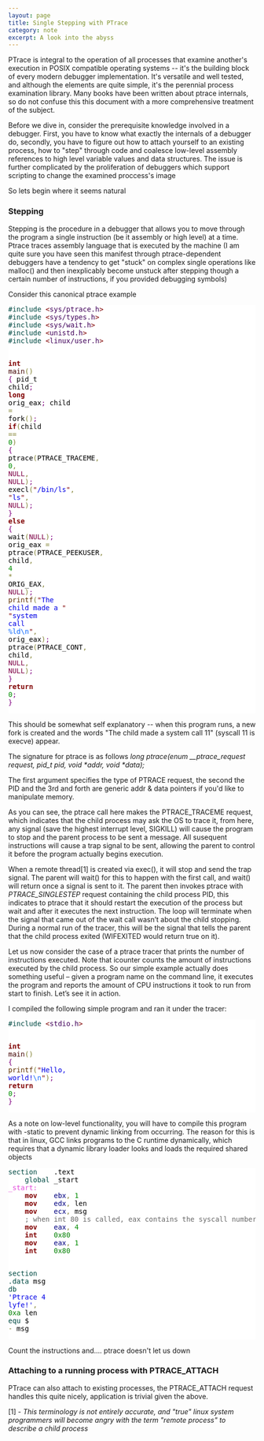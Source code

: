 ```yaml
---
layout: page
title: Single Stepping with PTrace 
category: note
excerpt: A look into the abyss 
---
```

<section>
<div>

<p>PTrace is integral to the operation of all processes that examine another's execution in POSIX compatible operating systems -- it's the building block of every modern debugger implementation. It's versatile and well tested, and although the elements are quite simple, it's the perennial process examination library. Many books have been written about ptrace internals, so do not confuse this this document with a more comprehensive treatment of the subject.</p>

<p>Before we dive in, consider the prerequisite knowledge involved in a debugger. First, you have to know what exactly the internals of a debugger do, secondly, you have to figure out how to attach yourself to an existing process, how to "step" through code and coalesce low-level assembly references to high level variable values and data structures. The issue is further complicated by the proliferation of debuggers which support scripting to change the examined proccess's image</p>

<p>So lets begin where it seems natural</p>

<h3>Stepping</h3>

<p>Stepping is the procedure in a debugger that allows you to move through the program a single instruction (be it assembly or high level) at a time. Ptrace traces assembly language that is executed by the machine (I am quite sure you have seen this manifest through ptrace-dependent debuggers have a tendency to get "stuck" on complex single operations like malloc() and then inexplicably become unstuck after stepping though a certain number of instructions, if you provided debugging symbols)</p>

<p>Consider this canonical ptrace example</p>

<p>
<pre style='color:#000000;background:#ffffff;'><span style='color:#004a43; '>#</span><span style='color:#004a43; '>include </span><span style='color:#800000; '>&lt;</span><span style='color:#40015a; '>sys/ptrace.h</span><span style='color:#800000; '>></span>
<span style='color:#004a43; '>#</span><span style='color:#004a43; '>include </span><span style='color:#800000; '>&lt;</span><span style='color:#40015a; '>sys/types.h</span><span style='color:#800000; '>></span>
<span style='color:#004a43; '>#</span><span style='color:#004a43; '>include </span><span style='color:#800000; '>&lt;</span><span style='color:#40015a; '>sys/wait.h</span><span style='color:#800000; '>></span>
<span style='color:#004a43; '>#</span><span style='color:#004a43; '>include </span><span style='color:#800000; '>&lt;</span><span style='color:#40015a; '>unistd.h</span><span style='color:#800000; '>></span>
<span style='color:#004a43; '>#</span><span style='color:#004a43; '>include </span><span style='color:#800000; '>&lt;</span><span style='color:#40015a; '>linux/user.h</span><span style='color:#800000; '>></span><span style='color:#004a43; '>   </span>

<span style='color:#800000; font-weight:bold; '>int</span> <span style='color:#400000; '>main</span><span style='color:#808030; '>(</span><span style='color:#808030; '>)</span>
<span style='color:#800080; '>{</span>   pid_t child<span style='color:#800080; '>;</span>
    <span style='color:#800000; font-weight:bold; '>long</span> orig_eax<span style='color:#800080; '>;</span>
    child <span style='color:#808030; '>=</span> fork<span style='color:#808030; '>(</span><span style='color:#808030; '>)</span><span style='color:#800080; '>;</span>
    <span style='color:#800000; font-weight:bold; '>if</span><span style='color:#808030; '>(</span>child <span style='color:#808030; '>=</span><span style='color:#808030; '>=</span> <span style='color:#008c00; '>0</span><span style='color:#808030; '>)</span> <span style='color:#800080; '>{</span>
        ptrace<span style='color:#808030; '>(</span>PTRACE_TRACEME<span style='color:#808030; '>,</span> <span style='color:#008c00; '>0</span><span style='color:#808030; '>,</span> <span style='color:#7d0045; '>NULL</span><span style='color:#808030; '>,</span> <span style='color:#7d0045; '>NULL</span><span style='color:#808030; '>)</span><span style='color:#800080; '>;</span>
        execl<span style='color:#808030; '>(</span><span style='color:#800000; '>"</span><span style='color:#0000e6; '>/bin/ls</span><span style='color:#800000; '>"</span><span style='color:#808030; '>,</span> <span style='color:#800000; '>"</span><span style='color:#0000e6; '>ls</span><span style='color:#800000; '>"</span><span style='color:#808030; '>,</span> <span style='color:#7d0045; '>NULL</span><span style='color:#808030; '>)</span><span style='color:#800080; '>;</span>
    <span style='color:#800080; '>}</span>
    <span style='color:#800000; font-weight:bold; '>else</span> <span style='color:#800080; '>{</span>
        wait<span style='color:#808030; '>(</span><span style='color:#7d0045; '>NULL</span><span style='color:#808030; '>)</span><span style='color:#800080; '>;</span>
        orig_eax <span style='color:#808030; '>=</span> ptrace<span style='color:#808030; '>(</span>PTRACE_PEEKUSER<span style='color:#808030; '>,</span>
                          child<span style='color:#808030; '>,</span> <span style='color:#008c00; '>4</span> <span style='color:#808030; '>*</span> ORIG_EAX<span style='color:#808030; '>,</span>
                          <span style='color:#7d0045; '>NULL</span><span style='color:#808030; '>)</span><span style='color:#800080; '>;</span>
        <span style='color:#603000; '>printf</span><span style='color:#808030; '>(</span><span style='color:#800000; '>"</span><span style='color:#0000e6; '>The child made a </span><span style='color:#800000; '>"</span>
               <span style='color:#800000; '>"</span><span style='color:#0000e6; '>system call </span><span style='color:#0f69ff; '>%ld</span><span style='color:#0f69ff; '>\n</span><span style='color:#800000; '>"</span><span style='color:#808030; '>,</span> orig_eax<span style='color:#808030; '>)</span><span style='color:#800080; '>;</span>
        ptrace<span style='color:#808030; '>(</span>PTRACE_CONT<span style='color:#808030; '>,</span> child<span style='color:#808030; '>,</span> <span style='color:#7d0045; '>NULL</span><span style='color:#808030; '>,</span> <span style='color:#7d0045; '>NULL</span><span style='color:#808030; '>)</span><span style='color:#800080; '>;</span>
    <span style='color:#800080; '>}</span>
    <span style='color:#800000; font-weight:bold; '>return</span> <span style='color:#008c00; '>0</span><span style='color:#800080; '>;</span>
<span style='color:#800080; '>}</span>
</pre>
</p>

<p>This should be somewhat self explanatory -- when this program runs, a new fork is created and the words "The child made a system call 11" (syscall 11 is execve) appear.</p> 

<p>The signature for ptrace is as follows 
  <i>long ptrace(enum __ptrace_request request, pid_t pid, void *addr, void *data);</i>
</p>

<p>The first argument specifies the type of PTRACE request, the second the PID and the 3rd and forth are generic addr & data pointers if you'd like to manipulate memory.</p> 

<p>As you can see, the ptrace call here makes the PTRACE_TRACEME request, which indicates that the child process may ask the OS to trace it, from here, any signal (save the highest interrupt level, SIGKILL) will cause the program to stop and the parent process to be sent a message. All susequent instructions will cause a trap signal to be sent, allowing the parent to control it before the program actually begins execution.</p> 

<p>When a remote thread[1] is created via exec(), it will stop and send the trap signal. The parent will wait() for this to happen with the first call, and wait() will return once a signal is sent to it. The parent then invokes ptrace with <i>PTRACE_SINGLESTEP</i> request containing the child process PID, this indicates to ptrace that it should restart the execution of the process but wait and after it executes the next instruction. The loop will terminate when the signal that came out of the wait call wasn’t about the child stopping. During a normal run of the tracer, this will be the signal that tells the parent that the child process exited (WIFEXITED would return true on it).</p>

Let us now consider the case of a ptrace tracer that prints the number of instructions executed.
Note that icounter counts the amount of instructions executed by the child process. So our simple example actually does something useful – given a program name on the command line, it executes the program and reports the amount of CPU instructions it took to run from start to finish. Let’s see it in action.

<p>I compiled the following simple program and ran it under the tracer:</p>

<p>
<pre style='color:#000000;background:#ffffff;'><span style='color:#004a43; '>#</span><span style='color:#004a43; '>include </span><span style='color:#800000; '>&lt;</span><span style='color:#40015a; '>stdio.h</span><span style='color:#800000; '>></span>

<span style='color:#800000; font-weight:bold; '>int</span> <span style='color:#400000; '>main</span><span style='color:#808030; '>(</span><span style='color:#808030; '>)</span>
<span style='color:#800080; '>{</span>
    <span style='color:#603000; '>printf</span><span style='color:#808030; '>(</span><span style='color:#800000; '>"</span><span style='color:#0000e6; '>Hello, world!</span><span style='color:#0f69ff; '>\n</span><span style='color:#800000; '>"</span><span style='color:#808030; '>)</span><span style='color:#800080; '>;</span>
    <span style='color:#800000; font-weight:bold; '>return</span> <span style='color:#008c00; '>0</span><span style='color:#800080; '>;</span>
<span style='color:#800080; '>}</span>
</pre>
</p>

<p>As a note on low-level functionality, you will have to compile this program with -static to prevent dynamic linking from occurring. The reason for this is that in linux, GCC links programs to the C runtime dynamically, which requires that a dynamic library loader looks and loads the required shared objects </p>

<p>
<pre style='color:#000000;background:#ffffff;'><span style='color:#004a43; '>section</span>    .text
    <span style='color:#004a43; '>global</span> _start
<span style='color:#e34adc; '>_start:</span>
    <span style='color:#800000; font-weight:bold; '>mov</span>    <span style='color:#000080; '>ebx</span><span style='color:#808030; '>,</span> <span style='color:#008c00; '>1</span>
    <span style='color:#800000; font-weight:bold; '>mov</span>    <span style='color:#000080; '>edx</span><span style='color:#808030; '>,</span> len
    <span style='color:#800000; font-weight:bold; '>mov</span>    <span style='color:#000080; '>ecx</span><span style='color:#808030; '>,</span> msg
    <span style='color:#696969; '>; when int 80 is called, eax contains the syscall number</span>
    <span style='color:#800000; font-weight:bold; '>mov</span>    <span style='color:#000080; '>eax</span><span style='color:#808030; '>,</span> <span style='color:#008c00; '>4</span>
    <span style='color:#800000; font-weight:bold; '>int</span>    <span style='color:#008000; '>0x80</span>
    <span style='color:#800000; font-weight:bold; '>mov</span>    <span style='color:#000080; '>eax</span><span style='color:#808030; '>,</span> <span style='color:#008c00; '>1</span>
    <span style='color:#800000; font-weight:bold; '>int</span>    <span style='color:#008000; '>0x80</span>

<span style='color:#004a43; '>section</span>   <span style='color:#004a43; '>.data</span>
msg <span style='color:#004a43; '>db</span>    <span style='color:#0000e6; '>'Ptrace 4 lyfe!'</span><span style='color:#808030; '>,</span> <span style='color:#008000; '>0xa</span>
len <span style='color:#004a43; '>equ</span>    $ <span style='color:#808030; '>-</span> msg
</pre>
</p>
<p>Count the instructions and....
ptrace doesn't let us down</p>

<h3>Attaching to a running process with PTRACE_ATTACH</h3>

<p>
PTrace can also attach to existing processes, the PTRACE_ATTACH request handles this quite nicely, application is trivial given the above.
</p> 


<p>[1] - <i>This terminology is not entirely accurate, and "true" linux system programmers will become angry with the term "remote process" to describe a child process</i>
</p>

</div>
</section>
